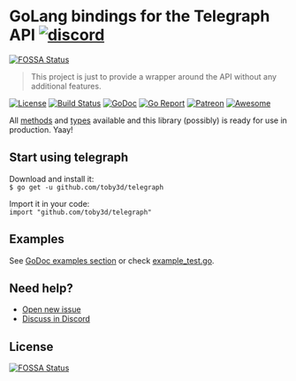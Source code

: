 # GoLang bindings for the Telegraph API [![discord](https://discordapp.com/api/guilds/208605007744860163/widget.png)](https://discord.gg/QJ8z5BN)
[![FOSSA Status](https://app.fossa.io/api/projects/git%2Bgithub.com%2Ftoby3d%2Ftelegraph.svg?type=shield)](https://app.fossa.io/projects/git%2Bgithub.com%2Ftoby3d%2Ftelegraph?ref=badge_shield)
> This project is just to provide a wrapper around the API without any additional features.

[![License](https://img.shields.io/npm/l/express.svg?maxAge=2592000)](LICENSE.md)
[![Build Status](https://travis-ci.org/toby3d/telegraph.svg)](https://travis-ci.org/toby3d/telegraph)
[![GoDoc](https://godoc.org/github.com/toby3d/telegraph?status.svg)](https://godoc.org/github.com/toby3d/telegraph)
[![Go Report](https://goreportcard.com/badge/github.com/toby3d/telegraph)](https://goreportcard.com/report/github.com/toby3d/telegraph)
[![Patreon](https://img.shields.io/badge/support-patreon-E6461A.svg?maxAge=2592000)](https://www.patreon.com/toby3d)
[![Awesome](https://cdn.rawgit.com/sindresorhus/awesome/d7305f38d29fed78fa85652e3a63e154dd8e8829/media/badge.svg)](https://github.com/avelino/awesome-go)

All [methods](https://toby3d.github.io/telegraph/#available-methods) and [types](https://toby3d.github.io/telegraph/#available-types) available and this library (possibly) is ready for use in production. Yaay!

## Start using telegraph
Download and install it:  
`$ go get -u github.com/toby3d/telegraph`

Import it in your code:  
`import "github.com/toby3d/telegraph"`

## Examples
See [GoDoc examples section](https://godoc.org/github.com/toby3d/telegraph#pkg-examples) or check [example_test.go](/example_test.go).

## Need help?
- [Open new issue](https://github.com/toby3d/telegraph/issues/new)
- [Discuss in Discord](https://discord.gg/QJ8z5BN)

## License
[![FOSSA Status](https://app.fossa.io/api/projects/git%2Bgithub.com%2Ftoby3d%2Ftelegraph.svg?type=large)](https://app.fossa.io/projects/git%2Bgithub.com%2Ftoby3d%2Ftelegraph?ref=badge_large)